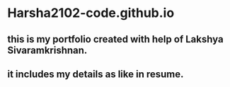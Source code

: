 # Harsha2102-code.github.io
## this is my portfolio created with help of Lakshya Sivaramkrishnan.
## it includes my details as like in resume.
